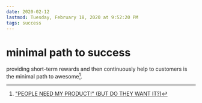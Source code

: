 ```yaml
---
date: 2020-02-12
lastmod: Tuesday, February 18, 2020 at 9:52:20 PM
tags: success
---
```

# minimal path to success

providing short-term rewards and then continuously help to customers is the minimal path to awesome[^1].

[^1]: ["PEOPLE NEED MY PRODUCT!" (BUT DO THEY WANT IT?)](x-devonthink-item://BD7C1307-4E37-4CDA-A8E9-4EFEE79F95D9)

